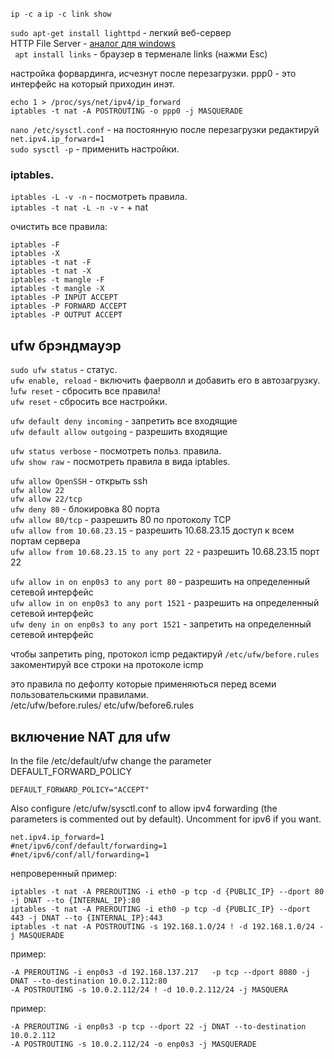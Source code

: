 
` ip -c a `  ` ip -c link show ` 

`sudo apt-get install lighttpd` -  легкий веб-сервер  
 HTTP File Server - [аналог для windows](http://www.rejetto.com/hfs/?f=dl)  
 ` apt install links` - браузер в терменале links (нажми Esc)    
  
  
  настройка форвардинга, исчезнут после перезагрузки. ppp0 - это интерфейс на который приходин инэт.  
  ```
  echo 1 > /proc/sys/net/ipv4/ip_forward  
  iptables -t nat -A POSTROUTING -o ppp0 -j MASQUERADE 
  ```
  ` nano /etc/sysctl.conf ` - на постоянную после перезагрузки редактируй  
  ` net.ipv4.ip_forward=1 `  
  ` sudo sysctl -p `  - применить настройки.
  
  
  ### iptables.
  
  ` iptables -L -v -n ` - посмотреть правила.  
  ` iptables -t nat -L -n -v ` - + nat
  
  очистить все правила:  
  ```
iptables -F
iptables -X
iptables -t nat -F
iptables -t nat -X
iptables -t mangle -F
iptables -t mangle -X
iptables -P INPUT ACCEPT
iptables -P FORWARD ACCEPT
iptables -P OUTPUT ACCEPT
```


## ufw брэндмауэр


`sudo ufw status` - статус.  
`ufw enable, reload` - включить фаерволл и добавить его в автозагрузку.
!`ufw reset` - сбросить все правила!   
`ufw reset` - сбросить все настройки.  


`ufw default deny incoming` - запретить все входящие  
`ufw default allow outgoing` - разрешить входящие  

`ufw status verbose` - посмотреть польз. правила.   
`ufw show raw` - посмотреть правила в вида iptables.  


`ufw allow OpenSSH` - открыть ssh  
`ufw allow 22`  
`ufw allow 22/tcp`   
`ufw deny 80` - блокировка 80 порта   
`ufw allow 80/tcp` - разрешить 80 по протоколу TCP   
`ufw allow from 10.68.23.15` - разрешить 10.68.23.15 доступ к всем портам сервера   
`ufw allow from 10.68.23.15 to any port 22` - разрешить 10.68.23.15 порт 22   

`ufw allow in on enp0s3 to any port 80` - разрешить на определенный сетевой интерфейс  
`ufw allow in on enp0s3 to any port 1521` - разрешить на определенный сетевой интерфейс   
`ufw deny in on enp0s3 to any port 1521`  - запретить на определенный сетевой интерфейс       

чтобы запретить ping, протокол icmp редактируй `/etc/ufw/before.rules`  
закоментируй все строки на протоколе icmp 

это правила по дефолту которые применяються перед всеми пользовательскими правилами.  
/etc/ufw/before.rules/  etc/ufw/before6.rules  
    




 

## включение NAT для ufw

In the file /etc/default/ufw change the parameter DEFAULT_FORWARD_POLICY  

```
DEFAULT_FORWARD_POLICY="ACCEPT"   
```

Also configure /etc/ufw/sysctl.conf to allow ipv4 forwarding (the parameters is commented out by default). Uncomment for ipv6 if you want.  

```
net.ipv4.ip_forward=1  
#net/ipv6/conf/default/forwarding=1  
#net/ipv6/conf/all/forwarding=1  
```
непроверенный пример:  
```
iptables -t nat -A PREROUTING -i eth0 -p tcp -d {PUBLIC_IP} --dport 80 -j DNAT --to {INTERNAL_IP}:80  
iptables -t nat -A PREROUTING -i eth0 -p tcp -d {PUBLIC_IP} --dport 443 -j DNAT --to {INTERNAL_IP}:443  
iptables -t nat -A POSTROUTING -s 192.168.1.0/24 ! -d 192.168.1.0/24 -j MASQUERADE  
```
пример:
```  
-A PREROUTING -i enp0s3 -d 192.168.137.217   -p tcp --dport 8080 -j  DNAT --to-destination 10.0.2.112:80
-A POSTROUTING -s 10.0.2.112/24 ! -d 10.0.2.112/24 -j MASQUERA
```
пример:
```
-A PREROUTING -i enp0s3 -p tcp --dport 22 -j DNAT --to-destination 10.0.2.112  
-A POSTROUTING -s 10.0.2.112/24 -o enp0s3 -j MASQUERADE
```



  